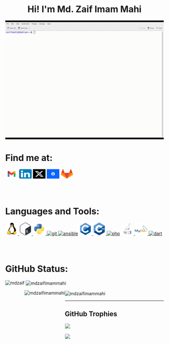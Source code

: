 <h1 align="center"> Hi! I'm Md. Zaif Imam Mahi </h1>

![](https://github.com/mdzaif/mdzaif/blob/main/about1.gif)
# Find me at:
<p align="left">
<a href="mailto:mdizaif@gmail.com" target="blank"><img align="center" src="https://github.com/mdzaif/mdzaif/blob/main/gmail.svg" alt="mdzaifimammahi" height="30" width="40" /></a>
<a href="https://www.linkedin.com/in/md-zaif-imam-mahi-70aa84241/" target="blank"><img align="center" src="https://github.com/mdzaif/mdzaif/blob/main/linkedin.svg" alt="mdzaifimammahi" height="30" width="40" /></a>
<a href="https://twitter.com/mdzaifimamamahi" target="blank"><img align="center" src="https://github.com/mdzaif/mdzaif/blob/main/twitter.svg" height="30" width="40" /></a>
<a href="https://fb.com/mdzaifimammahi" target="blank"><img align="center" src="facebook.svg" alt="mdzaifimammahi" height="30" width="40" /></a> 
<a href="https://gitlab.com/mdzaif" target="blank"><img align="center" src="https://github.com/mdzaif/mdzaif/blob/main/gitlab.svg" alt="mdzaifimammahi" height="30" width="40" /></a>
</p>
<br>
<br>

# Languages and Tools:
<p align="left"> <a href="https://www.linux.org/" target="_blank" rel="noreferrer"> <img src="https://raw.githubusercontent.com/devicons/devicon/master/icons/linux/linux-original.svg" alt="linux" width="40" height="40"/> </a> <a href="https://www.gnu.org/software/bash/" target="_blank" rel="noreferrer"> <img src="https://github.com/mdzaif/mdzaif/blob/main/bash.svg" alt="bash" width="40" height="40"/> </a> 
<a href="https://www.python.org" target="_blank" rel="noreferrer"> <img src="https://raw.githubusercontent.com/devicons/devicon/master/icons/python/python-original.svg" alt="python" width="40" height="40"/> </a>  
<a href="https://git-scm.com/" target="_blank" rel="noreferrer"> <img src="https://www.vectorlogo.zone/logos/git-scm/git-scm-icon.svg" alt="git" width="40" height="40"/> </a> 
<a href="https://www.ansible.com/" target="_blank" rel="noreferrer"> <img src="https://github.com/mdzaif/mdzaif/tree/main/image/ansible-alt.jpg" alt="ansible" width="40" height="40"/></a> 
<a href="https://www.cprogramming.com/" target="_blank" rel="noreferrer"> <img src="https://raw.githubusercontent.com/devicons/devicon/master/icons/c/c-original.svg" alt="c" width="40" height="40"/> </a> 
<a href="https://www.w3schools.com/cpp/" target="_blank" rel="noreferrer"> <img src="https://raw.githubusercontent.com/devicons/devicon/master/icons/cplusplus/cplusplus-original.svg" alt="cplusplus" width="40" height="40"/> </a> 
<a href="https://www.php.net/" target="_blank" rel="noreferrer"> <img src="https://github.com/mdzaif/mdzaif/tree/main/image/php.jpg" alt="php" width="40" height="40"/></a> 
<a href="https://mariadb.org/" target="_blank" rel="noreferrer"> <img src="https://github.com/mdzaif/mdzaif/blob/main/mariadb.svg" alt="mariadb" width="40" height="40"/> </a> 
<a href="https://www.mysql.com/" target="_blank" rel="noreferrer"> <img src="https://raw.githubusercontent.com/devicons/devicon/master/icons/mysql/mysql-original-wordmark.svg" alt="mysql" width="40" height="40"/> </a>  
<a href="https://dart.dev" target="_blank" rel="noreferrer"> <img src="https://www.vectorlogo.zone/logos/dartlang/dartlang-icon.svg" alt="dart" width="40" height="40"/> </a> </p>
<br>
<br>

# GitHub Status:
<p><img align="left" src="https://github-readme-stats.vercel.app/api/top-langs?username=mdzaif&show_icons=true&locale=en&theme=transparent&layout=compact&card_width=420" height="150" alt="mdzaif" /></p>

<p>&nbsp;<img align="center" src="https://github-readme-stats.vercel.app/api?username=mdzaif&show_icons=true&locale=en&theme=transparent&card_width=100" height="150" alt="mdzaifimammahi" /></p>

<p><img align="left" src="https://github-readme-streak-stats.herokuapp.com/?user=mdzaif&theme=transparent&card_width=500" height="150" alt="mdzaifimammahi" /></p>

<p><img align="center" src="https://github-contributor-stats.vercel.app/api?username=mdzaif&limit=5&theme=transparent&locale=en&card_width=500&combine_all_yearly_contributions=true" height="150" alt="mdzaifimammahi" /></p>




---


## GitHub Trophies
![](https://github-profile-trophy.vercel.app/?username=mdzaif&theme=dark&no-frame=true&no-bg=true&margin-w=4)


[![](https://visitcount.itsvg.in/api?id=mdzaif&icon=0&color=12)](https://visitcount.itsvg.in)
<!-- Proudly created with GPRM ( https://gprm.itsvg.in ) -->
